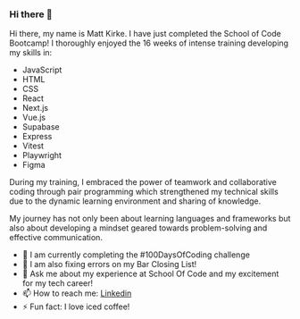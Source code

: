 ### Hi there 👋

Hi there, my name is Matt Kirke. I have just completed the School of Code Bootcamp! I thoroughly enjoyed the 16 weeks of intense training developing my skills in:

- JavaScript
- HTML
- CSS
- React
- Next.js
- Vue.js
- Supabase
- Express
- Vitest
- Playwright
- Figma

During my training, I embraced the power of teamwork and collaborative coding through pair programming which strengthened my technical skills due to the dynamic learning environment and sharing of knowledge.



My journey has not only been about learning languages and frameworks but also about developing a mindset geared towards problem-solving and effective communication. 

- 🌱 I am currently completing the #100DaysOfCoding challenge
- 🤔 I am also fixing errors on my Bar Closing List!
- 💬 Ask me about my experience at School Of Code and my excitement for my tech career!
- 📫 How to reach me: [Linkedin](https://www.linkedin.com/in/matthew-kirke843265)
- ⚡ Fun fact: I love iced coffee!
<!--


Here are some ideas to get you started:

- 🌱 I’m currently learning ...
- 👯 I’m looking to collaborate on ...
- 🤔 I’m looking for help with ...
- 💬 Ask me about ...
- 📫 How to reach me: ...
- 😄 Pronouns: ...
- ⚡ Fun fact: ...
-->

